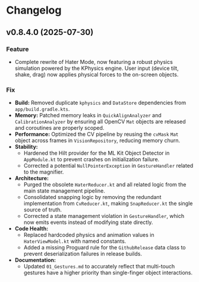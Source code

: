 # Changelog

## v0.8.4.0 (2025-07-30)

### Feature

- Complete rewrite of Hater Mode, now featuring a robust physics simulation powered by the KPhysics
  engine. User input (device tilt, shake, drag) now applies physical forces to the on-screen
  objects.

### Fix

- **Build:** Removed duplicate `kphysics` and `DataStore` dependencies from `app/build.gradle.kts`.
- **Memory:** Patched memory leaks in `QuickAlignAnalyzer` and `CalibrationAnalyzer` by ensuring all
  OpenCV `Mat` objects are released and coroutines are properly scoped.
- **Performance:** Optimized the CV pipeline by reusing the `cvMask` `Mat` object across frames in
  `VisionRepository`, reducing memory churn.
- **Stability:**
  - Hardened the Hilt provider for the ML Kit Object Detector in `AppModule.kt` to prevent crashes
    on initialization failure.
  - Corrected a potential `NullPointerException` in `GestureHandler` related to the magnifier.
- **Architecture:**
  - Purged the obsolete `HaterReducer.kt` and all related logic from the main state management
    pipeline.
  - Consolidated snapping logic by removing the redundant implementation from `CvReducer.kt`, making
    `SnapReducer.kt` the single source of truth.
  - Corrected a state management violation in `GestureHandler`, which now emits events instead of
    modifying state directly.
- **Code Health:**
  - Replaced hardcoded physics and animation values in `HaterViewModel.kt` with named constants.
  - Added a missing Proguard rule for the `GithubRelease` data class to prevent deserialization
    failures in release builds.
- **Documentation:**
  - Updated `01_Gestures.md` to accurately reflect that multi-touch gestures have a higher priority
    than single-finger object interactions.